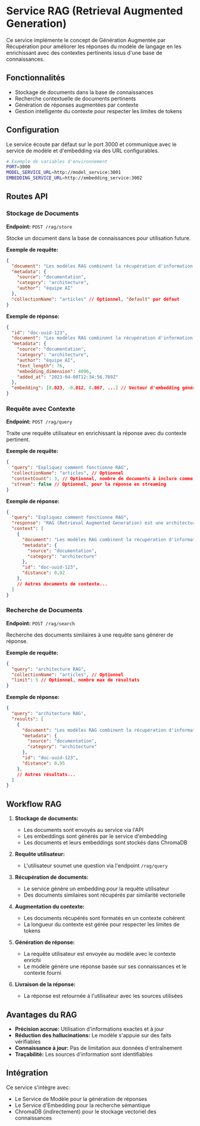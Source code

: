 # Service RAG (Retrieval Augmented Generation)

Ce service implémente le concept de Génération Augmentée par Récupération pour améliorer les réponses du modèle de langage en les enrichissant avec des contextes pertinents issus d'une base de connaissances.

## Fonctionnalités

- Stockage de documents dans la base de connaissances
- Recherche contextuelle de documents pertinents
- Génération de réponses augmentées par contexte
- Gestion intelligente du contexte pour respecter les limites de tokens

## Configuration

Le service écoute par défaut sur le port 3000 et communique avec le service de modèle et d'embedding via des URL configurables.

```bash
# Exemple de variables d'environnement
PORT=3000
MODEL_SERVICE_URL=http://model_service:3001
EMBEDDING_SERVICE_URL=http://embedding_service:3002
```

## Routes API

### Stockage de Documents

**Endpoint:** `POST /rag/store`

Stocke un document dans la base de connaissances pour utilisation future.

**Exemple de requête:**

```json
{
  "document": "Les modèles RAG combinent la récupération d'information et la génération de texte.",
  "metadata": {
    "source": "documentation",
    "category": "architecture",
    "author": "équipe AI"
  },
  "collectionName": "articles" // Optionnel, "default" par défaut
}
```

**Exemple de réponse:**

```json
{
  "id": "doc-uuid-123",
  "document": "Les modèles RAG combinent la récupération d'information et la génération de texte.",
  "metadata": {
    "source": "documentation",
    "category": "architecture",
    "author": "équipe AI",
    "text_length": 76,
    "embedding_dimension": 4096,
    "added_at": "2023-04-08T12:34:56.789Z"
  },
  "embedding": [0.023, -0.012, 0.067, ...] // Vecteur d'embedding généré
}
```

### Requête avec Contexte

**Endpoint:** `POST /rag/query`

Traite une requête utilisateur en enrichissant la réponse avec du contexte pertinent.

**Exemple de requête:**

```json
{
  "query": "Expliquez comment fonctionne RAG",
  "collectionName": "articles", // Optionnel
  "contextCount": 3, // Optionnel, nombre de documents à inclure comme contexte
  "stream": false // Optionnel, pour la réponse en streaming
}
```

**Exemple de réponse:**

```json
{
  "query": "Expliquez comment fonctionne RAG",
  "response": "RAG (Retrieval Augmented Generation) est une architecture qui améliore les réponses des LLM en recherchant d'abord des informations pertinentes dans une base de connaissances, puis en les utilisant comme contexte pour générer une réponse. Dans votre cas, j'ai utilisé des documents qui expliquent que les modèles RAG combinent la récupération d'information et la génération de texte.",
  "context": [
    {
      "document": "Les modèles RAG combinent la récupération d'information et la génération de texte.",
      "metadata": {
        "source": "documentation",
        "category": "architecture"
      },
      "id": "doc-uuid-123",
      "distance": 0.92
    },
    // Autres documents de contexte...
  ]
}
```

### Recherche de Documents

**Endpoint:** `POST /rag/search`

Recherche des documents similaires à une requête sans générer de réponse.

**Exemple de requête:**

```json
{
  "query": "architecture RAG",
  "collectionName": "articles", // Optionnel
  "limit": 5 // Optionnel, nombre max de résultats
}
```

**Exemple de réponse:**

```json
{
  "query": "architecture RAG",
  "results": [
    {
      "document": "Les modèles RAG combinent la récupération d'information et la génération de texte.",
      "metadata": {
        "source": "documentation",
        "category": "architecture"
      },
      "id": "doc-uuid-123",
      "distance": 0.95
    },
    // Autres résultats...
  ]
}
```

## Workflow RAG

1. **Stockage de documents:**
   - Les documents sont envoyés au service via l'API
   - Les embeddings sont générés par le service d'embedding
   - Les documents et leurs embeddings sont stockés dans ChromaDB

2. **Requête utilisateur:**
   - L'utilisateur soumet une question via l'endpoint `/rag/query`

3. **Récupération de documents:**
   - Le service génère un embedding pour la requête utilisateur
   - Des documents similaires sont récupérés par similarité vectorielle

4. **Augmentation du contexte:**
   - Les documents récupérés sont formatés en un contexte cohérent
   - La longueur du contexte est gérée pour respecter les limites de tokens

5. **Génération de réponse:**
   - La requête utilisateur est envoyée au modèle avec le contexte enrichi
   - Le modèle génère une réponse basée sur ses connaissances et le contexte fourni

6. **Livraison de la réponse:**
   - La réponse est retournée à l'utilisateur avec les sources utilisées

## Avantages du RAG

- **Précision accrue:** Utilisation d'informations exactes et à jour
- **Réduction des hallucinations:** Le modèle s'appuie sur des faits vérifiables
- **Connaissance à jour:** Pas de limitation aux données d'entraînement
- **Traçabilité:** Les sources d'information sont identifiables

## Intégration

Ce service s'intègre avec:

- Le Service de Modèle pour la génération de réponses
- Le Service d'Embedding pour la recherche sémantique
- ChromaDB (indirectement) pour le stockage vectoriel des connaissances
